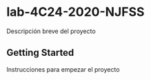 # lab-4C24-2020-NJFSS 

Descripción breve del proyecto

## Getting Started

Instrucciones para empezar el proyecto
